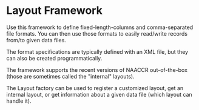 # Layout Framework

Use this framework to define fixed-length-columns and comma-separated file formats. You can then use those formats to easily read/write records from/to given data files.

The format specifications are typically defined with an XML file, but they can also be created programmatically.

The framework supports the recent versions of NAACCR out-of-the-box (those are sometimes called the "internal" layouts).

The Layout factory can be used to register a customized layout, get an internal layout, or get information about a given data file (which layout can handle it).

